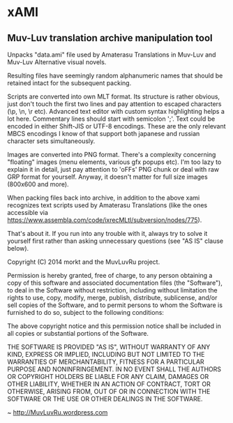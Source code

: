 xAMI
====
Muv-Luv translation archive manipulation tool
---------------------------------------------

Unpacks "data.ami" file used by Amaterasu Translations in Muv-Luv and Muv-Luv Alternative visual novels.

Resulting files have seemingly random alphanumeric names that should be retained intact for the subsequent packing.

Scripts are converted into own MLT format. Its structure is rather obvious, just don't touch the first two lines and pay attention to escaped characters (\p, \n, \r etc). Advanced text editor with custom syntax highlighting helps a lot here. Commentary lines should start with semicolon ';'. Text could be encoded in either Shift-JIS or UTF-8 encodings. These are the only relevant MBCS encodings I know of that support both japanese and russian character sets simultaneously.

Images are converted into PNG format. There's a complexity concerning "floating" images (menu elements, various gfx popups etc). I'm too lazy to explain it in detail, just pay attention to 'oFFs' PNG chunk or deal with raw GRP format for yourself. Anyway, it doesn't matter for full size images (800x600 and more).

When packing files back into archive, in addition to the above xami recognizes text scripts used by Amaterasu Translations (like the ones accessible via https://www.assembla.com/code/ixrecMLtl/subversion/nodes/775).

That's about it. If you run into any trouble with it, always try to solve it yourself first rather than asking unnecessary questions (see "AS IS" clause below).

Copyright (C) 2014 morkt and the MuvLuvRu project.

Permission is hereby granted, free of charge, to any person obtaining a copy
of this software and associated documentation files (the "Software"), to
deal in the Software without restriction, including without limitation the
rights to use, copy, modify, merge, publish, distribute, sublicense, and/or
sell copies of the Software, and to permit persons to whom the Software is
furnished to do so, subject to the following conditions:

The above copyright notice and this permission notice shall be included in
all copies or substantial portions of the Software.

THE SOFTWARE IS PROVIDED "AS IS", WITHOUT WARRANTY OF ANY KIND, EXPRESS OR
IMPLIED, INCLUDING BUT NOT LIMITED TO THE WARRANTIES OF MERCHANTABILITY,
FITNESS FOR A PARTICULAR PURPOSE AND NONINFRINGEMENT. IN NO EVENT SHALL THE
AUTHORS OR COPYRIGHT HOLDERS BE LIABLE FOR ANY CLAIM, DAMAGES OR OTHER
LIABILITY, WHETHER IN AN ACTION OF CONTRACT, TORT OR OTHERWISE, ARISING
FROM, OUT OF OR IN CONNECTION WITH THE SOFTWARE OR THE USE OR OTHER DEALINGS
IN THE SOFTWARE.

~ http://MuvLuvRu.wordpress.com
